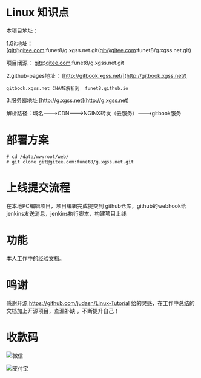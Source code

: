 # Linux 知识点

本项目地址：

1.Git地址： [git@gitee.com:funet8/g.xgss.net.git(git@gitee.com:funet8/g.xgss.net.git)

项目闭源：
git@gitee.com:funet8/g.xgss.net.git


2.github-pages地址： [http://gitbook.xgss.net/](http://gitbook.xgss.net/)

```
gitbook.xgss.net CNAME解析到  funet8.github.io
```

3.服务器地址 [http://g.xgss.net](http://g.xgss.net)

解析路径：域名--->CDN--->NGINX转发（云服务）--->gitbook服务

# 部署方案
```
# cd /data/wwwroot/web/
# git clone git@gitee.com:funet8/g.xgss.net.git

```
# 上线提交流程
在本地PC编辑项目，项目编辑完成提交到 github仓库，github的webhook给jenkins发送消息，jenkins执行脚本，构建项目上线

# 功能
本人工作中的经验文档。

# 鸣谢
感谢开源 https://github.com/judasn/Linux-Tutorial 给的灵感，在工作中总结的文档加上开源项目，查漏补缺 ，不断提升自己！

# 收款码
![微信](https://img.funet8.com/images/wechat_donate.jpg)

![支付宝](https://img.funet8.com/images/alipay_donate.jpg)


